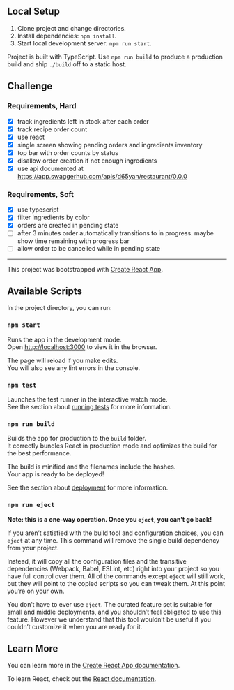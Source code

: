 ## Local Setup

1. Clone project and change directories.
2. Install dependencies: `npm install`.
3. Start local development server: `npm run start`.

Project is built with TypeScript. Use `npm run build` to produce a production build and ship `./build` off to a static host.

## Challenge

### Requirements, Hard

- [x] track ingredients left in stock after each order
- [x] track recipe order count
- [x] use react
- [x] single screen showing pending orders and ingredients inventory
- [x] top bar with order counts by status
- [x] disallow order creation if not enough ingredients
- [x] use api documented at https://app.swaggerhub.com/apis/d65yan/restaurant/0.0.0

### Requirements, Soft

- [x] use typescript
- [x] filter ingredients by color
- [x] orders are created in pending state
- [ ] after 3 minutes order automatically transitions to in progress. maybe show time remaining with progress bar
- [ ] allow order to be cancelled while in pending state

---

This project was bootstrapped with [Create React App](https://github.com/facebook/create-react-app).

## Available Scripts

In the project directory, you can run:

### `npm start`

Runs the app in the development mode.<br />
Open [http://localhost:3000](http://localhost:3000) to view it in the browser.

The page will reload if you make edits.<br />
You will also see any lint errors in the console.

### `npm test`

Launches the test runner in the interactive watch mode.<br />
See the section about [running tests](https://facebook.github.io/create-react-app/docs/running-tests) for more information.

### `npm run build`

Builds the app for production to the `build` folder.<br />
It correctly bundles React in production mode and optimizes the build for the best performance.

The build is minified and the filenames include the hashes.<br />
Your app is ready to be deployed!

See the section about [deployment](https://facebook.github.io/create-react-app/docs/deployment) for more information.

### `npm run eject`

**Note: this is a one-way operation. Once you `eject`, you can’t go back!**

If you aren’t satisfied with the build tool and configuration choices, you can `eject` at any time. This command will remove the single build dependency from your project.

Instead, it will copy all the configuration files and the transitive dependencies (Webpack, Babel, ESLint, etc) right into your project so you have full control over them. All of the commands except `eject` will still work, but they will point to the copied scripts so you can tweak them. At this point you’re on your own.

You don’t have to ever use `eject`. The curated feature set is suitable for small and middle deployments, and you shouldn’t feel obligated to use this feature. However we understand that this tool wouldn’t be useful if you couldn’t customize it when you are ready for it.

## Learn More

You can learn more in the [Create React App documentation](https://facebook.github.io/create-react-app/docs/getting-started).

To learn React, check out the [React documentation](https://reactjs.org/).
